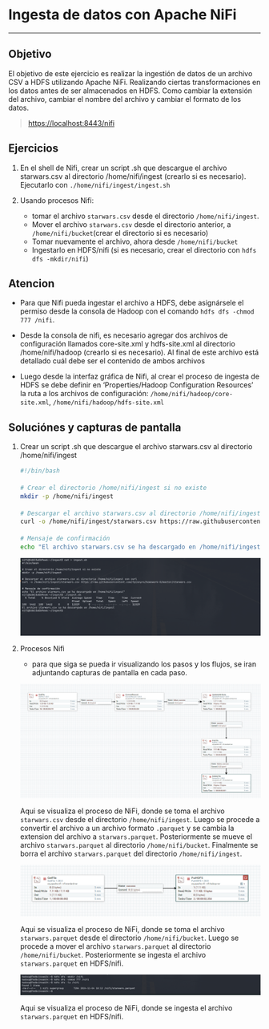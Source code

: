 # Ingesta de datos con Apache NiFi

---

## Objetivo

El objetivo de este ejercicio es realizar la ingestión de datos de un archivo CSV a HDFS utilizando Apache NiFi. Realizando ciertas transformaciones en los datos antes de ser almacenados en HDFS. Como cambiar la extensión del archivo, cambiar el nombre del archivo y cambiar el formato de los datos.

> <https://localhost:8443/nifi>

## Ejercicios

1. En el shell de Nifi, crear un script .sh que descargue el archivo starwars.csv al directorio
/home/nifi/ingest (crearlo si es necesario). Ejecutarlo con `./home/nifi/ingest/ingest.sh`

2. Usando procesos Nifi:
    - tomar el archivo `starwars.csv` desde el directorio `/home/nifi/ingest`.
    - Mover el archivo `starwars.csv` desde el directorio anterior, a `/home/nifi/bucket`(crear el directorio si es necesario)
    - Tomar nuevamente el archivo, ahora desde `/home/nifi/bucket`
    - Ingestarlo en HDFS/nifi (si es necesario, crear el directorio con `hdfs dfs -mkdir/nifi`)

## Atencion

- Para que Nifi pueda ingestar el archivo a HDFS, debe asignársele el permiso desde la
consola de Hadoop con el comando `hdfs dfs -chmod 777 /nifi`.

- Desde la consola de nifi, es necesario agregar dos archivos de configuración llamados
core-site.xml y hdfs-site.xml al directorio /home/nifi/hadoop (crearlo si es necesario). Al
final de este archivo está detallado cuál debe ser el contenido de ambos archivos

- Luego desde la interfaz gráfica de Nifi, al crear el proceso de ingesta de HDFS se debe
definir en ‘Properties/Hadoop Configuration Resources’ la ruta a los archivos de
configuración: `/home/nifi/hadoop/core-site.xml`, `/home/nifi/hadoop/hdfs-site.xml`

## Soluciónes y capturas de pantalla

1. Crear un script .sh que descargue el archivo starwars.csv al directorio /home/nifi/ingest

    ```bash
    #!/bin/bash

    # Crear el directorio /home/nifi/ingest si no existe
    mkdir -p /home/nifi/ingest

    # Descargar el archivo starwars.csv al directorio /home/nifi/ingest con curl
    curl -o /home/nifi/ingest/starwars.csv https://raw.githubusercontent.com/fpineyro/homework-0/master/starwars.csv

    # Mensaje de confirmación
    echo "El archivo starwars.csv se ha descargado en /home/nifi/ingest"
    ```

    ![Captura de procedimiento en Shell - NiFi](image.png)

2. Procesos Nifi

    - para que siga se pueda ir visualizando los pasos y los flujos, se iran adjuntando capturas de pantalla en cada paso.

    ![Proceso de NiFi](image-1.png)

    Aqui se visualiza el proceso de NiFi, donde se toma el archivo `starwars.csv` desde el directorio `/home/nifi/ingest`. Luego se procede a convertir el archivo a un archivo formato `.parquet` y se cambia la extension del archivo a `starwars.parquet`. Posteriormente se mueve el archivo `starwars.parquet` al directorio `/home/nifi/bucket`. Finalmente se borra el archivo `starwars.parquet` del directorio `/home/nifi/ingest`.

    ![Proceso de NiFi](image-2.png)

    Aqui se visualiza el proceso de NiFi, donde se toma el archivo `starwars.parquet` desde el directorio `/home/nifi/bucket`. Luego se procede a mover el archivo `starwars.parquet` al directorio `/home/nifi/bucket`. Posteriormente se ingesta el archivo `starwars.parquet` en HDFS/nifi.

    ![Proceso de NiFi](image-3.png)

    Aqui se visualiza el proceso de NiFi, donde se ingesta el archivo `starwars.parquet` en HDFS/nifi.
